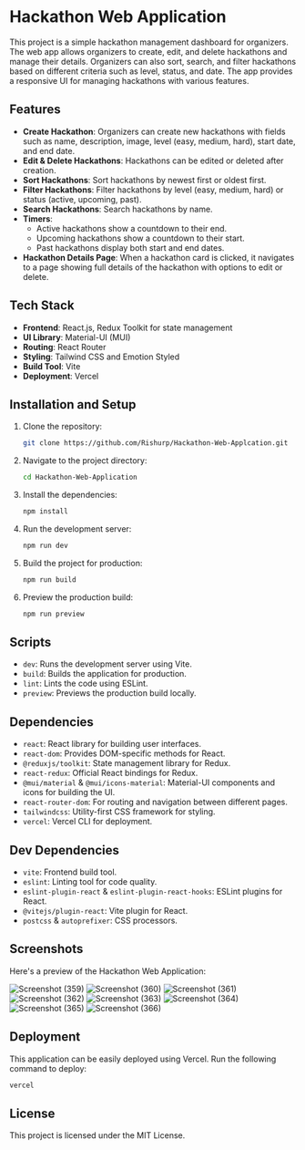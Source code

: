 

# Hackathon Web Application

This project is a simple hackathon management dashboard for organizers. The web app allows organizers to create, edit, and delete hackathons and manage their details. Organizers can also sort, search, and filter hackathons based on different criteria such as level, status, and date. The app provides a responsive UI for managing hackathons with various features.

## Features

- **Create Hackathon**: Organizers can create new hackathons with fields such as name, description, image, level (easy, medium, hard), start date, and end date.
- **Edit & Delete Hackathons**: Hackathons can be edited or deleted after creation.
- **Sort Hackathons**: Sort hackathons by newest first or oldest first.
- **Filter Hackathons**: Filter hackathons by level (easy, medium, hard) or status (active, upcoming, past).
- **Search Hackathons**: Search hackathons by name.
- **Timers**:
  - Active hackathons show a countdown to their end.
  - Upcoming hackathons show a countdown to their start.
  - Past hackathons display both start and end dates.
- **Hackathon Details Page**: When a hackathon card is clicked, it navigates to a page showing full details of the hackathon with options to edit or delete.

## Tech Stack

- **Frontend**: React.js, Redux Toolkit for state management
- **UI Library**: Material-UI (MUI)
- **Routing**: React Router
- **Styling**: Tailwind CSS and Emotion Styled
- **Build Tool**: Vite
- **Deployment**: Vercel

## Installation and Setup

1. Clone the repository:
   ```bash
   git clone https://github.com/Rishurp/Hackathon-Web-Applcation.git
   ```

2. Navigate to the project directory:
   ```bash
   cd Hackathon-Web-Application
   ```

3. Install the dependencies:
   ```bash
   npm install
   ```

4. Run the development server:
   ```bash
   npm run dev
   ```

5. Build the project for production:
   ```bash
   npm run build
   ```

6. Preview the production build:
   ```bash
   npm run preview
   ```

## Scripts

- `dev`: Runs the development server using Vite.
- `build`: Builds the application for production.
- `lint`: Lints the code using ESLint.
- `preview`: Previews the production build locally.
  

## Dependencies

- `react`: React library for building user interfaces.
- `react-dom`: Provides DOM-specific methods for React.
- `@reduxjs/toolkit`: State management library for Redux.
- `react-redux`: Official React bindings for Redux.
- `@mui/material` & `@mui/icons-material`: Material-UI components and icons for building the UI.
- `react-router-dom`: For routing and navigation between different pages.
- `tailwindcss`: Utility-first CSS framework for styling.
- `vercel`: Vercel CLI for deployment.

## Dev Dependencies

- `vite`: Frontend build tool.
- `eslint`: Linting tool for code quality.
- `eslint-plugin-react` & `eslint-plugin-react-hooks`: ESLint plugins for React.
- `@vitejs/plugin-react`: Vite plugin for React.
- `postcss` & `autoprefixer`: CSS processors.

## Screenshots

Here's a preview of the Hackathon Web Application:

![Screenshot (359)](https://github.com/user-attachments/assets/7ea06f16-2afb-4973-9c56-57a325ceda32)
![Screenshot (360)](https://github.com/user-attachments/assets/b90a5e21-66fd-4e3e-83be-d3c1a9e522f1)
![Screenshot (361)](https://github.com/user-attachments/assets/b4737ab9-f514-48fa-8892-8c6b80295c3b)
![Screenshot (362)](https://github.com/user-attachments/assets/f0cbc933-44da-41d2-a24c-740a469092d0)
![Screenshot (363)](https://github.com/user-attachments/assets/c852d7b5-3b73-4722-b583-2c4b2c0e2443)
![Screenshot (364)](https://github.com/user-attachments/assets/ec97a56b-58d9-4605-94a3-f5780718fda2)
![Screenshot (365)](https://github.com/user-attachments/assets/75f99cfe-3ab4-40d5-9739-ce96ababa036)
![Screenshot (366)](https://github.com/user-attachments/assets/0472d860-a8c0-461c-80a8-bba3cd86af0b)


## Deployment

This application can be easily deployed using Vercel. Run the following command to deploy:
```bash
vercel
```

## License

This project is licensed under the MIT License.
